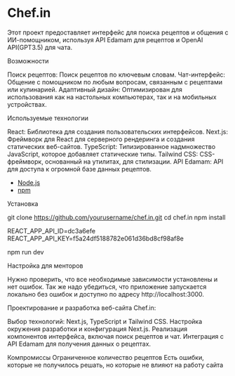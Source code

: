 # Chef.in

Этот проект предоставляет интерфейс для поиска рецептов и общения с ИИ-помощником, используя API Edamam для рецептов и OpenAI API(GPT3.5) для чата.

Возможности

Поиск рецептов: Поиск рецептов по ключевым словам.
Чат-интерфейс: Общение с помощником по любым вопросам, связанным с рецептами или кулинарией.
Адаптивный дизайн: Оптимизирован для использования как на настольных компьютерах, так и на мобильных устройствах.

Используемые технологии

React: Библиотека для создания пользовательских интерфейсов.
Next.js: Фреймворк для React для серверного рендеринга и создания статических веб-сайтов.
TypeScript: Типизированное надмножество JavaScript, которое добавляет статические типы.
Tailwind CSS: CSS-фреймворк, основанный на утилитах, для стилизации.
API Edamam: API для доступа к огромной базе данных рецептов.


- [Node.js](https://nodejs.org/en/) 
- [npm](https://www.npmjs.com/)

Установка

git clone https://github.com/yourusername/chef.in.git
cd chef.in
npm install

REACT_APP_API_ID=dc3a6efe
REACT_APP_API_KEY=f5a24df5188782e061d36bd8cf98af8e

npm run dev


Настройка для менторов

Нужно проверить, что все необходимые зависимости установлены и нет ошибок. Так же надо убедиться, что приложение запускается локально без ошибок и доступно по адресу http://localhost:3000.

Проектирование и разработка веб-сайта Chef.in:



Выбор технологий: Next.js, TypeScript и Tailwind CSS.
Настройка окружения разработки и конфигурация Next.js.
Реализация компонентов интерфейса, включая поиск рецептов и чат.
Интеграция с API Edamam для получения данных о рецептах.

Компромиссы
Ограниченное количество рецептов
Есть ошибки, которые не получилось решать, но которые не влияют на работу сайта